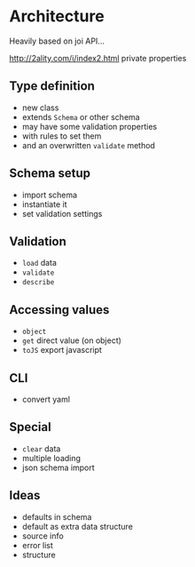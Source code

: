 # Architecture

Heavily based on joi API...


http://2ality.com/i/index2.html private properties


## Type definition

- new class
- extends `Schema` or other schema
- may have some validation properties
- with rules to set them
- and an overwritten `validate` method

## Schema setup

- import schema
- instantiate it
- set validation settings

## Validation

- `load` data
- `validate`
- `describe`

## Accessing values

- `object`
- `get` direct value (on object)
- `toJS` export javascript

## CLI

- convert yaml

## Special

- `clear` data
- multiple loading
- json schema import

## Ideas

- defaults in schema
- default as extra data structure
- source info
- error list
- structure
